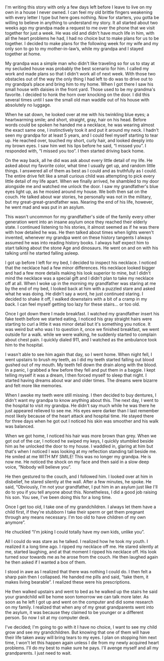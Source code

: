 I'm writing this story with only a few days left before I leave to live on my own in a house I never owned.  I can feel my old brittle fingers weakening with every letter I type but here goes nothing.  Now for starters, you gotta be willing to believe in anything to understand my story.  It all started about two weeks ago my grandpa made a request to me over the phone that we visit together for just a week.  He was old and didn't have much life in him, with all the heart problems he had, I had no choice but to make plans for us to be together.  I decided to make plans for the following week for my wife and my only son to go to my mother-in-law’s, while my grandpa and I stayed together at home. 

My grandpa was a simple man who didn't like traveling so for us to stay at my secluded house was probably the best scenario for him.  I called my work and made plans so that I didn't work all of next week.  With those two obstacles out of the way the only thing I had left to do was to drive out to my grandpa’s place and bring him to my home. When I got there I saw his small house with daisies in the front yard.  Those used to be my grandma's favorite.  I decided to honk the horn over knocking on the door.  I did this several times until I saw the small old man waddle out of his house with absolutely no luggage.

When he sat down, he looked over at me with his twinkling blue eyes; a heartwarming smile; and short, straight, gray, hair on his head.  Before words could be spoken he handed me a necklace, he was wearing almost the exact same one, I instinctively took it and put it around my neck. I hadn't seen my grandpa for at least 5 years, and I could feel myself starting to tear up.  He reached over, touched my short, curly hair, and looked deeply into my brown eyes.  I saw him wet his lips before he said, “I missed you”.  I responded with, “I missed you too”.  I then started driving back home.

On the way back, all he did was ask about every little detail of my life.  He asked about my favorite color, what time I usually get up, and random little things.  I answered all of them as best as I could and as truthfully as I could.  The entire drive felt like a small curious child was attempting to pick every little detail of my life apart.  When we finally arrived, he shambled to my door alongside me and watched me unlock the door.  I saw my grandfather's blue eyes light up, as he mosied around my house.  We both then sat on the couch.  He talked about war stories, he personally was not in the military, but my great-great-grandfather was.  Nearing the end of his life, however, he went mad and was put in an asylum.

 This wasn't uncommon for my grandfather's side of the family every other generation went into an insane asylum once they reached their elderly state.  I continued listening to his stories, it almost seemed as if he was there with how detailed he was.  He then talked about times when lights weren't invented, whenever my grandpa went on these history tangents I always assumed he was into reading history books.  I always half expect him to start talking about the stone Age and dinosaurs.  He went on and on with his talking until he started falling asleep.  

I got up before I left for my bed, I decided to inspect his necklace. I noticed that the necklace had a few minor differences.  His necklace looked bigger and had a few more details making his look superior to mine, but I didn't mind the necklace was a special gift and I didn't plan to take my necklace off at all.  When I woke up in the morning my grandfather was staring at me by the end of my bed, I looked back at him with a puzzled stare and asked what he was doing.  He didn’t say a word, he just continued staring.  I decided to shake it off, I walked downstairs with a bit of a cramp in my back.  I can feel myself getting too lazy for these stairs… or too old.    


Once I got down there I made breakfast.  I watched my grandfather insert his fake teeth before we started eating, I noticed his gray straight hairs were starting to curl a little it was minor detail but it's something you notice.  It was weird but who was I to question it, once we finished breakfast, we went outside for a walk. while we were walking, he suddenly started to complain about chest pain. I quickly dialed 911, and I watched as the ambulance took him to the hospital.

I wasn't able to see him again that day, so I went home. When night fell, I went upstairs to brush my teeth, as I did my teeth started falling out blood gushed out of my mouth. My teeth fell down the drain along with the blood. In a panic, I grabbed a few before they fell and put them in a baggie. I kept telling myself it was a dream, I then forced myself to sleep that night.  I started having dreams about war and older times.  The dreams were bizarre and felt more like memories.

When I awoke my teeth were still missing.  I then decided to buy dentures, I didn't want my grandpa to know anything about this.  The next day, I went to the hospital to visit my grandpa.  He didn't say much while he was there he just appeared relieved to see me. His eyes were darker than I last remember most likely because of the heart attack and hospital time. He stayed there for three days when he got out I noticed his skin was smoother and his walk was balanced.

When we got home, I noticed his hair was more brown than grey.  When we got out of the car, I noticed he swiped my keys, I quickly stumbled beside him as he unlocked the door to my house.  I waddled in, glaring at him but that's when I noticed I was looking at my reflection standing tall beside me.  He smiled at me WITH MY SMILE!  This was no longer my grandpa.  He is now me.  He noticed the shock on my face and then said in a slow deep voice, “Nobody will believe you”.

He then gestured to the couch, and I followed him.  I looked over at him in disbelief, he stared silently at the wall.  After a few minutes, he spoke.  He said, “Obviously, I'm not your grandfather, I put him in an asylum just like I'll do to you if you tell anyone about this. Nonetheless, I did a good job raising his son. You see, I've been doing this for a long time.  

Once I get too old, I take one of my grandchildren.  I always let them have a child first, if they're stubborn I take their sperm or get them pregnant through any means necessary.  I'm too old to have children of my own anymore”.  

He chuckled “I'm joking I could totally have my own kids, unlike you”. 

All I could do was stare as he talked.  I realized how he took my youth. I realized it a long time ago.  I ripped my necklace off me.  He stared silently at me, started laughing, and at that moment I ripped his necklace off.  His look turned sour towards me as he arose from the couch.  He then laughed again he then asked if I wanted a box of them. 

I stood in awe as I realized that there was nothing I could do.  I then felt a sharp pain then I collapsed.  He handed me pills and said, “take them, it makes living bearable”.  I realized these were his prescriptions. 

He then walked upstairs and went to bed as he walked up the stairs he said your grandchild will be home soon tomorrow we can talk more later.  As soon as he left I got up and went on the computer and did some research on my family.  I realized that when any of my great grandparents went into the asylum, it was because they claimed to be younger or a different person.  So now I sit at my computer desk. 

I've decided; I'm going to go with it I have no choice, I want to see my child grow and see my grandchildren.  But knowing that one of them will have their life taken away will bring tears to my eyes.  I plan on stopping him next time, I won't let this happen again unless I die from my newly acquired heart problems.  I'll do my best to make sure he pays.  I'll avenge myself and all my grandparents.  I just need to wait.